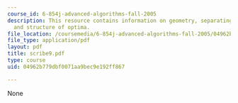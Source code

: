 ```yaml
---
course_id: 6-854j-advanced-algorithms-fall-2005
description: This resource contains information on geometry, separating hyperplanes
  and structure of optima.
file_location: /coursemedia/6-854j-advanced-algorithms-fall-2005/04962b779dbf0071aa9bec9e192ff867_scribe9.pdf
file_type: application/pdf
layout: pdf
title: scribe9.pdf
type: course
uid: 04962b779dbf0071aa9bec9e192ff867

---
```

None